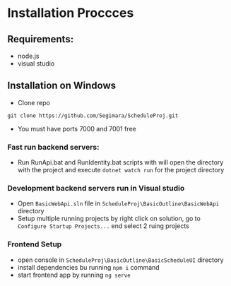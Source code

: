 # Installation Proccces
## Requirements:
 - node.js
 - visual studio
## Installation on Windows  
 - Clone repo 

 ``` git clone https://github.com/Segimara/ScheduleProj.git ```

- You must have ports 7000 and 7001 free

### Fast run backend servers:

- Run RunApi.bat and RunIdentity.bat scripts with will open the directory with the project and execute `dotnet watch run` for the project directory

### Development backend servers run in Visual studio 

- Open `BasicWebApi.sln` file in `ScheduleProj\BasicOutline\BasicWebApi` directory
- Setup multiple running  projects by right click on solution, go to `Configure Startup Projects...` end select 2 ruing projects

### Frontend Setup

- open console in `ScheduleProj\BasicOutline\BasicScheduleUI` directory
- install dependencies bu running `npm i` command
- start frontend app by running `ng serve` 

